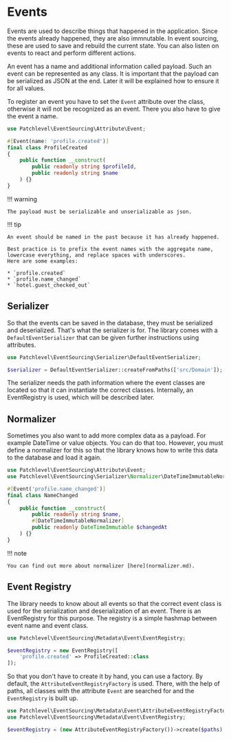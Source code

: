 # Events

Events are used to describe things that happened in the application. 
Since the events already happened, they are also immnutable. 
In event sourcing, these are used to save and rebuild the current state. 
You can also listen on events to react and perform different actions.

An event has a name and additional information called payload.
Such an event can be represented as any class.
It is important that the payload can be serialized as JSON at the end. 
Later it will be explained how to ensure it for all values.

To register an event you have to set the `Event` attribute over the class, 
otherwise it will not be recognized as an event. 
There you also have to give the event a name.

```php
use Patchlevel\EventSourcing\Attribute\Event;

#[Event(name: 'profile.created')]
final class ProfileCreated
{
    public function __construct(
        public readonly string $profileId,
        public readonly string $name
    ) {}
}
```

!!! warning

    The payload must be serializable and unserializable as json.

!!! tip

    An event should be named in the past because it has already happened.

    Best practice is to prefix the event names with the aggregate name, lowercase everything, and replace spaces with underscores.
    Here are some examples:

    * `profile.created`
    * `profile.name_changed`
    * `hotel.guest_checked_out`

## Serializer

So that the events can be saved in the database, they must be serialized and deserialized.
That's what the serializer is for. 
The library comes with a `DefaultEventSerializer` that can be given further instructions using attributes.

```php
use Patchlevel\EventSourcing\Serializer\DefaultEventSerializer;

$serializer = DefaultEventSerializer::createFromPaths(['src/Domain']);
```

The serializer needs the path information where the event classes are located 
so that it can instantiate the correct classes. 
Internally, an EventRegistry is used, which will be described later.

## Normalizer

Sometimes you also want to add more complex data as a payload. For example DateTime or value objects.
You can do that too. However, you must define a normalizer for this 
so that the library knows how to write this data to the database and load it again.

```php
use Patchlevel\EventSourcing\Attribute\Event;
use Patchlevel\EventSourcing\Serializer\Normalizer\DateTimeImmutableNormalizer;

#[Event('profile.name_changed')]
final class NameChanged
{
    public function __construct(
        public readonly string $name,
        #[DateTimeImmutableNormalizer]
        public readonly DateTimeImmutable $changedAt
    ) {}
}
```

!!! note

    You can find out more about normalizer [here](normalizer.md).    

## Event Registry

The library needs to know about all events 
so that the correct event class is used for the serialization and deserialization of an event.
There is an EventRegistry for this purpose. The registry is a simple hashmap between event name and event class.

```php
use Patchlevel\EventSourcing\Metadata\Event\EventRegistry;

$eventRegistry = new EventRegistry([
    'profile.created' => ProfileCreated::class
]);
```

So that you don't have to create it by hand, you can use a factory.
By default, the `AttributeEventRegistryFactory` is used. 
There, with the help of paths, all classes with the attribute `Event` are searched for 
and the `EventRegistry` is built up.

```php
use Patchlevel\EventSourcing\Metadata\Event\AttributeEventRegistryFactory;
use Patchlevel\EventSourcing\Metadata\Event\EventRegistry;

$eventRegistry = (new AttributeEventRegistryFactory())->create($paths);
```
